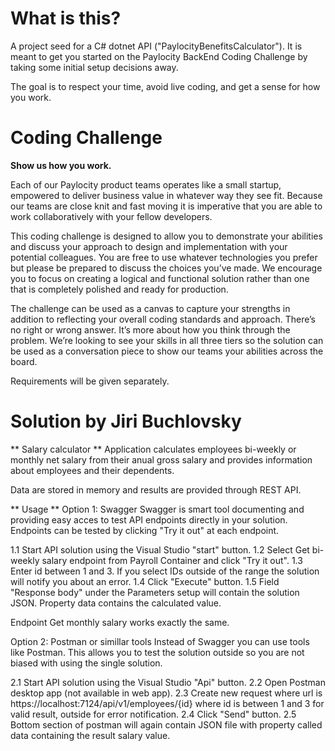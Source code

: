 # What is this?

A project seed for a C# dotnet API ("PaylocityBenefitsCalculator").  It is meant to get you started on the Paylocity BackEnd Coding Challenge by taking some initial setup decisions away.

The goal is to respect your time, avoid live coding, and get a sense for how you work.

# Coding Challenge

**Show us how you work.**

Each of our Paylocity product teams operates like a small startup, empowered to deliver business value in
whatever way they see fit. Because our teams are close knit and fast moving it is imperative that you are able
to work collaboratively with your fellow developers. 

This coding challenge is designed to allow you to demonstrate your abilities and discuss your approach to
design and implementation with your potential colleagues. You are free to use whatever technologies you
prefer but please be prepared to discuss the choices you’ve made. We encourage you to focus on creating a
logical and functional solution rather than one that is completely polished and ready for production.

The challenge can be used as a canvas to capture your strengths in addition to reflecting your overall coding
standards and approach. There’s no right or wrong answer. It’s more about how you think through the
problem. We’re looking to see your skills in all three tiers so the solution can be used as a conversation piece
to show our teams your abilities across the board.

Requirements will be given separately.

# Solution by Jiri Buchlovsky

** Salary calculator **
Application calculates employees bi-weekly or monthly net salary from their anual gross salary and provides information about employees and their dependents.

Data are stored in memory and results are provided through REST API.

** Usage **
Option 1: Swagger
Swagger is smart tool documenting and providing easy acces to test API endpoints directly in your solution.
Endpoints can be tested by clicking "Try it out" at each endpoint.

1.1 Start API solution using the Visual Studio "start" button.
1.2 Select Get bi-weekly salary endpoint from Payroll Container and click "Try it out".
1.3 Enter id between 1 and 3. If you select IDs outside of the range the solution will notify you about an error.
1.4 Click "Execute" button.
1.5 Field "Response body" under the Parameters setup will contain the solution JSON. Property data contains the calculated value.

Endpoint Get monthly salary works exactly the same.


Option 2: Postman or simillar tools
Instead of Swagger you can use tools like Postman.
This allows you to test the solution outside so you are not biased with using the single solution.

2.1 Start API solution using the Visual Studio "Api" button.
2.2 Open Postman desktop app (not available in web app). 
2.3 Create new request where url is https://localhost:7124/api/v1/employees/{id} where id is between 1 and 3 for valid result, outside for error notification.
2.4 Click "Send" button.
2.5 Bottom section of postman will again contain JSON file with property called data containing the result salary value.
